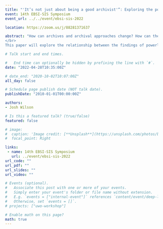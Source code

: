 ```yaml
---
title: "'It’s not just about being a good archivist'”: Exploring the possibilities of liberatory archival futures"
event: 14th EBSI-SIS Symposium
event_url: ../../event/ebsi-sis-2022

location: https://zoom.us/j/88281371637

abstract: "How can archives and archival approaches change? How can they better incorporate critical approaches which are geared towards liberatory practice? Working from a social constructivist paradigm and using data collected through semi-structured interviews with archivists, this symposium paper addresses 2 major findings around implementing critical archival approaches in practice. First, participants discussed feeling powerless to change archival practice at traditional archives due to job precarity and discouraging workplace dynamics. Many recounted experiences of resistance and negatively described administrative cultures as de-incentivizing experimentation with new archival practices and perspectives. And second, interviewees highlighted the importance of the possibility of creativity, which was conceived as the ability to experiment with outside-the-box approaches and radically re-think archival problems from a multitude of perspectives. Conversely, participants articulated concerns about barriers in archival environments excluding the possibility for creativity, without which a liberatory archival praxis cannot be envisioned. They noted that the absence of creativity reduces the possibilities of radically different archival approaches and ultimately harms archival transformations.
</br>
This paper will explore the relationship between the findings of powerlessness and creativity and clarify the difficulties of putting critical perspectives into practice. From that discussion a larger exploration of archival transformations will emerge, and the paper will theorize how archival environments and archival practice can be disrupted and changed to build a critical, liberatory archival praxis."

# Talk start and end times.

#   End time can optionally be hidden by prefixing the line with `#`.
date: "2022-04-28T10:35:00Z"

# date_end: "2020-10-02T10:07:00Z"
all_day: false

# Schedule page publish date (NOT talk date).
publishDate: "2010-01-01T00:00:00Z"

authors:
- Josh Wilson

# Is this a featured talk? (true/false)
featured: false

# image:
#  caption: 'Image credit: [**Unsplash**](https://unsplash.com/photos/bzdhc5b3Bxs)'
#  focal_point: Right

links:
 - name: 14th EBSI-SIS Symposium
   url: ../event/ebsi-sis-2022
url_code: ""
url_pdf: ""
url_slides: ""
url_video: ""

# Events (optional).
#   Associate this post with one or more of your events.
#   Simply enter your event's folder or file name without extension.
#   E.g. `events = ["internal-event"]` references `content/event/deep-learning/index.md`.
#   Otherwise, set `events = []`.
# projects: ["uwo-workshop"]

# Enable math on this page?
math: true
---
```

